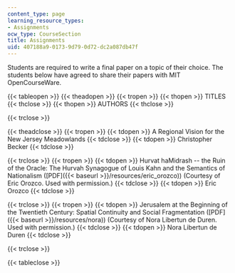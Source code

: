 ```yaml
---
content_type: page
learning_resource_types:
- Assignments
ocw_type: CourseSection
title: Assignments
uid: 407188a9-0173-9d79-0d72-dc2a087db47f
---
```


Students are required to write a final paper on a topic of their choice. The students below have agreed to share their papers with MIT OpenCourseWare.

{{< tableopen >}}
{{< theadopen >}}
{{< tropen >}}
{{< thopen >}}
TITLES
{{< thclose >}}
{{< thopen >}}
AUTHORS
{{< thclose >}}

{{< trclose >}}

{{< theadclose >}}
{{< tropen >}}
{{< tdopen >}}
A Regional Vision for the New Jersey Meadowlands
{{< tdclose >}}
{{< tdopen >}}
Christopher Becker
{{< tdclose >}}

{{< trclose >}}
{{< tropen >}}
{{< tdopen >}}
Hurvat haMidrash -- the Ruin of the Oracle: The Hurvah Synagogue of Louis Kahn and the Semantics of Nationalism ([PDF]({{< baseurl >}}/resources/eric_orozco)) (Courtesy of Eric Orozco. Used with permission.)
{{< tdclose >}}
{{< tdopen >}}
Eric Orozco
{{< tdclose >}}

{{< trclose >}}
{{< tropen >}}
{{< tdopen >}}
Jerusalem at the Beginning of the Twentieth Century: Spatial Continuity and Social Fragmentation ([PDF]({{< baseurl >}}/resources/nora)) (Courtesy of Nora Libertun de Duren. Used with permission.)
{{< tdclose >}}
{{< tdopen >}}
Nora Libertun de Duren
{{< tdclose >}}

{{< trclose >}}

{{< tableclose >}}